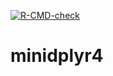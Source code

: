 <!-- badges: start -->
[![R-CMD-check](https://github.com/privefl/minidplyr4/actions/workflows/R-CMD-check.yaml/badge.svg)](https://github.com/privefl/minidplyr4/actions/workflows/R-CMD-check.yaml)
<!-- badges: end -->
  
# minidplyr4
